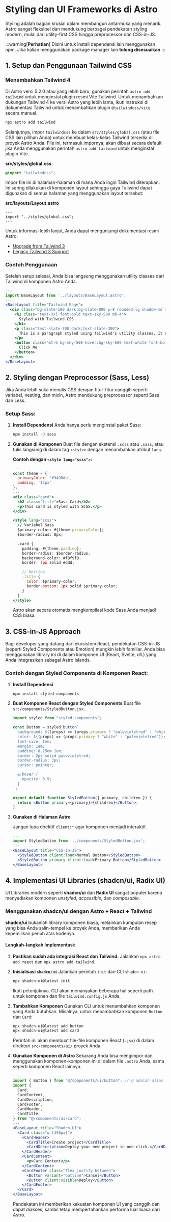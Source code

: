 # Styling dan UI Frameworks di Astro

Styling adalah bagian krusial dalam membangun antarmuka yang menarik. Astro sangat fleksibel dan mendukung berbagai pendekatan styling modern, mulai dari utility-first CSS hingga preprocessor dan CSS-in-JS.

:::warning[**Perhatian**]
Disini untuk install dependensi lain menggunakan npm. Jika kalian menggunakan package manager lain **tolong disesuaikan**
:::

## 1. Setup dan Penggunaan Tailwind CSS

### Menambahkan Tailwind 4

Di Astro versi 5.2.0 atau yang lebih baru, gunakan perintah `astro add tailwind` untuk menginstal plugin resmi Vite Tailwind. Untuk menambahkan dukungan Tailwind 4 ke versi Astro yang lebih lama, ikuti instruksi di dokumentasi Tailwind untuk menambahkan plugin `@tailwindcss/vite` secara manual.

```bash
npx astro add tailwind
```

Selanjutnya, impor `tailwindcss` ke dalam `src/styles/global.css` (atau file CSS lain pilihan Anda) untuk membuat kelas-kelas Tailwind tersedia di proyek Astro Anda. File ini, termasuk impornya, akan dibuat secara default jika Anda menggunakan perintah `astro add tailwind` untuk menginstal plugin Vite.

**src/styles/global.css**

```css
@import "tailwindcss";
```

Impor file ini di halaman-halaman di mana Anda ingin Tailwind diterapkan. Ini sering dilakukan di komponen layout sehingga gaya Tailwind dapat digunakan di semua halaman yang menggunakan layout tersebut:

**src/layouts/Layout.astro**

```astro
---
import "../styles/global.css";
---
```

Untuk informasi lebih lanjut, Anda dapat mengunjungi dokumentasi resmi Astro:

- [Upgrade from Tailwind 3](https://docs.astro.build/en/guides/styling/#upgrade-from-tailwind-3)
- [Legacy Tailwind 3 Support](https://docs.astro.build/en/guides/styling/#legacy-tailwind-3-support)

### Contoh Penggunaan

Setelah setup selesai, Anda bisa langsung menggunakan utility classes dari Tailwind di komponen Astro Anda.

```jsx
---
import BaseLayout from '../layouts/BaseLayout.astro';
---
<BaseLayout title="Tailwind Page">
  <div class="bg-slate-100 dark:bg-slate-800 p-8 rounded-lg shadow-md max-w-2xl mx-auto">
    <h1 class="text-3xl font-bold text-sky-500 mb-4">
      Styled with Tailwind CSS
    </h1>
    <p class="text-slate-700 dark:text-slate-300">
      This is a paragraph styled using Tailwind's utility classes. It supports dark mode too!
    </p>
    <button class="mt-6 bg-sky-500 hover:bg-sky-600 text-white font-bold py-2 px-4 rounded-lg transition-colors">
      Click Me
    </button>
  </div>
</BaseLayout>
```

## 2. Styling dengan Preprocessor (Sass, Less)

Jika Anda lebih suka menulis CSS dengan fitur-fitur canggih seperti variabel, nesting, dan mixin, Astro mendukung preprocessor seperti Sass dan Less.

### Setup Sass:

1.  **Install Dependensi**
    Anda hanya perlu menginstal paket Sass:

    ```bash
    npm install -D sass
    ```

2.  **Gunakan di Komponen**
    Buat file dengan ekstensi `.scss` atau `.sass`, atau tulis langsung di dalam tag `<style>` dengan menambahkan atribut `lang`.

    **Contoh dengan `<style lang="scss">`:**

    ```jsx
    ---
    const theme = {
      primaryColor: '#3498db',
      padding: '15px'
    };
    ---
    <div class="card">
      <h2 class="title">Sass Card</h2>
      <p>This card is styled with SCSS.</p>
    </div>

    <style lang="scss">
      // Variabel Sass
      $primary-color: #{theme.primaryColor};
      $border-radius: 8px;

      .card {
        padding: #{theme.padding};
        border-radius: $border-radius;
        background-color: #f9f9f9;
        border: 1px solid #ddd;

        // Nesting
        .title {
          color: $primary-color;
          border-bottom: 2px solid $primary-color;
        }
      }
    </style>
    ```

    Astro akan secara otomatis mengkompilasi kode Sass Anda menjadi CSS biasa.

## 3. CSS-in-JS Approach

Bagi developer yang datang dari ekosistem React, pendekatan CSS-in-JS (seperti Styled Components atau Emotion) mungkin lebih familiar. Anda bisa menggunakan library ini di dalam komponen UI (React, Svelte, dll.) yang Anda integrasikan sebagai Astro Islands.

### Contoh dengan Styled Components di Komponen React:

1.  **Install Dependensi**

    ```bash
    npm install styled-components
    ```

2.  **Buat Komponen React dengan Styled Components**
    Buat file `src/components/StyledButton.jsx`.

    ```jsx
    import styled from "styled-components";

    const Button = styled.button`
      background: ${(props) => (props.primary ? "palevioletred" : "white")};
      color: ${(props) => (props.primary ? "white" : "palevioletred")};
      font-size: 1em;
      margin: 1em;
      padding: 0.25em 1em;
      border: 2px solid palevioletred;
      border-radius: 3px;
      cursor: pointer;

      &:hover {
        opacity: 0.9;
      }
    `;

    export default function StyledButton({ primary, children }) {
      return <Button primary={primary}>{children}</Button>;
    }
    ```

3.  **Gunakan di Halaman Astro**

    Jangan lupa direktif `client:*` agar komponen menjadi interaktif.

    ```jsx
    ---
    import StyledButton from '../components/StyledButton.jsx';
    ---
    <BaseLayout title="CSS-in-JS">
      <StyledButton client:load>Normal Button</StyledButton>
      <StyledButton primary client:load>Primary Button</StyledButton>
    </BaseLayout>
    ```

## 4. Implementasi UI Libraries (shadcn/ui, Radix UI)

UI Libraries modern seperti **shadcn/ui** dan **Radix UI** sangat populer karena menyediakan komponen _unstyled_, _accessible_, dan _composable_.

### Menggunakan shadcn/ui dengan Astro + React + Tailwind

**shadcn/ui** bukanlah library komponen biasa, melainkan kumpulan resep yang bisa Anda salin-tempel ke proyek Anda, memberikan Anda kepemilikan penuh atas kodenya.

#### Langkah-langkah Implementasi:

1.  **Pastikan sudah ada integrasi React dan Tailwind.**
    Jalankan `npx astro add react` dan `npx astro add tailwind`.

2.  **Inisialisasi `shadcn/ui`**
    Jalankan perintah `init` dari CLI `shadcn-ui`:

    ```bash
    npx shadcn-ui@latest init
    ```

    Ikuti petunjuknya. CLI akan menanyakan beberapa hal seperti path untuk komponen dan file `tailwind.config.js` Anda.

3.  **Tambahkan Komponen**
    Gunakan CLI untuk menambahkan komponen yang Anda butuhkan. Misalnya, untuk menambahkan komponen `Button` dan `Card`:

    ```bash
    npx shadcn-ui@latest add button
    npx shadcn-ui@latest add card
    ```

    Perintah ini akan membuat file-file komponen React (`.jsx`) di dalam direktori `src/components/ui/` proyek Anda.

4.  **Gunakan Komponen di Astro**
    Sekarang Anda bisa mengimpor dan menggunakan komponen-komponen ini di dalam file `.astro` Anda, sama seperti komponen React lainnya.

    ```jsx
    ---
    import { Button } from "@/components/ui/button"; // @ adalah alias path
    import {
      Card,
      CardContent,
      CardDescription,
      CardFooter,
      CardHeader,
      CardTitle,
    } from "@/components/ui/card";
    ---
    <BaseLayout title="Shadcn UI">
      <Card class="w-[350px]">
        <CardHeader>
          <CardTitle>Create project</CardTitle>
          <CardDescription>Deploy your new project in one-click.</CardDescription>
        </CardHeader>
        <CardContent>
          <p>Card Content</p>
        </CardContent>
        <CardFooter class="flex justify-between">
          <Button variant="outline">Cancel</Button>
          <Button client:visible>Deploy</Button>
        </CardFooter>
      </Card>
    </BaseLayout>
    ```

    Pendekatan ini memberikan kekuatan komponen UI yang canggih dan dapat diakses, sambil tetap mempertahankan performa luar biasa dari Astro.
